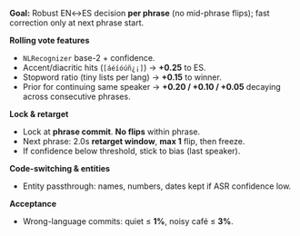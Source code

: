 **Goal:** Robust EN↔ES decision **per phrase** (no mid-phrase flips); fast correction only at next phrase start.

**Rolling vote features**
- `NLRecognizer` base-2 + confidence.
- Accent/diacritic hits (`[áéíóúñ¿¡]`) → **+0.25** to ES.
- Stopword ratio (tiny lists per lang) → **+0.15** to winner.
- Prior for continuing same speaker → **+0.20 / +0.10 / +0.05** decaying across consecutive phrases.

**Lock & retarget**
- Lock at **phrase commit**. **No flips** within phrase.
- Next phrase: 2.0s **retarget window**, **max 1** flip, then freeze.
- If confidence below threshold, stick to bias (last speaker).

**Code-switching & entities**
- Entity passthrough: names, numbers, dates kept if ASR confidence low.

**Acceptance**
- Wrong-language commits: quiet ≤ **1%**, noisy café ≤ **3%**.